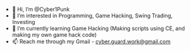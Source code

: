 - 👋 Hi, I’m @Cyber1Punk
- 👀 I’m interested in Programming, Game Hacking, Swing Trading, Investing
- 🌱 I’m currently learning Game Hacking (Making scripts using CE, and making my own game hack code)
- 📫 Reach me through my Gmail - cyber.guard.work@gmail.com
